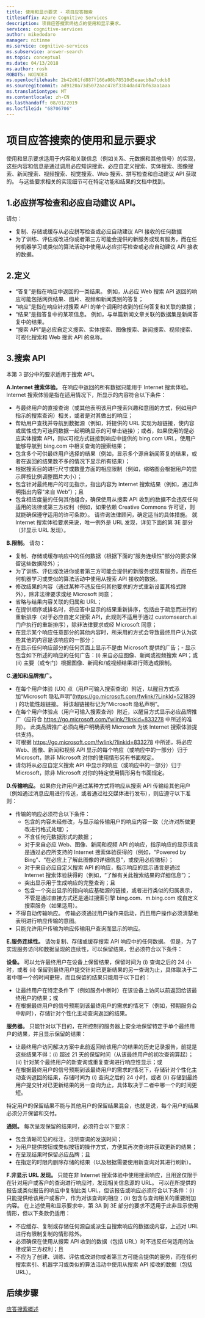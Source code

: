 ```yaml
---
title: 使用和显示要求 - 项目应答搜索
titlesuffix: Azure Cognitive Services
description: 项目应答搜索终结点的使用和显示要求。
services: cognitive-services
author: mikedodaro
manager: nitinme
ms.service: cognitive-services
ms.subservice: answer-search
ms.topic: conceptual
ms.date: 04/13/2018
ms.author: rosh
ROBOTS: NOINDEX
ms.openlocfilehash: 2b42d61fd887f166a08b78510d5eaacb8a7cdcb8
ms.sourcegitcommit: ad9120a73d5072aac478f33b4dad47bf63aa1aaa
ms.translationtype: MT
ms.contentlocale: zh-CN
ms.lasthandoff: 08/01/2019
ms.locfileid: "68706706"
---
```

# <a name="project-answer-search-use-and-display-requirements"></a>项目应答搜索的使用和显示要求

使用和显示要求适用于内容和关联信息（例如关系、元数据和其他信号）的实现，这些内容和信息是通过调用必应知识搜索、必应自定义搜索、实体搜索、图像搜索、新闻搜索、视频搜索、视觉搜索、Web 搜索、拼写检查和自动建议 API 获取的。 与这些要求相关的实现细节可在特定功能和结果的文档中找到。

## <a name="1-bing-spell-check-and-bing-autosuggest-api"></a>1.必应拼写检查和必应自动建议 API。

请勿：

- 复制、存储或缓存从必应拼写检查或必应自动建议 API 接收的任何数据
- 为了训练、评估或改进你或者第三方可能会提供的新服务或现有服务，而在任何机器学习或类似的算法活动中使用从必应拼写检查或必应自动建议 API 接收的数据。

## <a name="2-definitions"></a>2.定义

- “答复”是指在响应中返回的一类结果。 例如，从必应 Web 搜索 API 返回的响应可能包括网页结果、图片、视频和新闻类别的答复；
- “响应”是指在响应针对搜索 API 的单个调用时收到的任何答复和关联的数据；
- “结果”是指答复中的某项信息。 例如，与单篇新闻文章关联的数据集是新闻答复中的结果。
- “搜索 API”是必应自定义搜索、实体搜索、图像搜索、新闻搜索、视频搜索、可视化搜索和 Web 搜索 API 的总称。 


## <a name="3-search-apis"></a>3.搜索 API

本第 3 部分中的要求适用于搜索 API。

**A.Internet 搜索体验。** 在响应中返回的所有数据只能用于 Internet 搜索体验。 Internet 搜索体验是指在适用情况下，所显示的内容符合以下条件： 
- 与最终用户的直接查询（或其他表明该用户搜索兴趣和意图的方式，例如用户指示的搜索查询）相关，或者是对其做出的响应； 
- 帮助用户查找并导航到数据源（例如，将提供的 URL 实现为超链接，使内容或属性成为可连同数据一起明确显示的可单击链接）；或者，如果使用的是必应实体搜索 API，则以可视方式链接到响应中提供的 bing.com URL，使用户能够导航到 bing.com 中相关查询的搜索结果；
- 包含多个可供最终用户选择的结果（例如，显示多个源自新闻答复的结果，或者在返回的结果数不多的情况下显示所有结果）； 
- 根据搜索目的进行尺寸或数量方面的相应限制（例如，缩略图会根据用户的显示屏按比例调整图片大小）； 
- 包含针对最终用户的可见指示，指出内容为 Internet 搜索结果（例如，通过声明指出内容“来自 Web”）；且
- 包含相应度量的任何其他组合，确保使用从搜索 API 收到的数据不会违反任何适用的法律或第三方权利（例如，如果依赖 Creative Commons 许可证，则就能确保遵守适用的许可条款）。 请咨询法律顾问，确定适当的具体措施。
就 Internet 搜索体验要求来说，唯一例外是 URL 发现，详见下面的第 3E 部分（非显示 URL 发现）。 

**B.限制。** 请勿：

- 复制、存储或缓存响应中的任何数据（根据下面的“服务连续性”部分的要求保留这些数据除外）； 
- 为了训练、评估或改进你或者第三方可能会提供的新服务或现有服务，而在任何机器学习或类似的算法活动中使用从搜索 API 接收的数据。
- 修改结果的内容（通过某种不违反任何其他要求的方式重新设置其格式除外），除非法律要求或经 Microsoft 同意； 
- 省略与结果内容关联的归属和 URL；
- 在提供顺序或排名时，将应答中显示的结果重新排序，包括由于疏忽而进行的重新排序（对于必应自定义搜索 API，此规则不适用于通过 customsearch.ai 门户执行的重新排序），除非法律要求或经 Microsoft 同意；
- 在显示某个响应任意部分的其他内容时，所采用的方式会导致最终用户认为这些其他的内容是该响应的一部分； 
- 在显示任何响应部分的任何页面上显示不是由 Microsoft 提供的广告；- 显示包含如下所述的响应的任何广告：(i) 来自必应图像、新闻或视频搜索 API；或 (ii) 主要（或专门）根据图像、新闻和/或视频结果进行筛选或限制。

**C.通知和品牌推广。** 

- 在每个用户体验 (UX) 点（用户可输入搜索查询）附近，以醒目方式添加“Microsoft 隐私声明”(https://go.microsoft.com/fwlink/?LinkId=521839 ) 的功能性超链接。 将该超链接标记为“Microsoft 隐私声明”。
- 在每个用户体验点（用户可输入搜索查询）附近，以醒目方式显示必应品牌推广（应符合 https://go.microsoft.com/fwlink/?linkid=833278 中所述的准则）。  此类品牌推广必须向用户明确表明 Microsoft 为该 Internet 搜索体验提供支持。
- 可根据 https://go.microsoft.com/fwlink/?linkid=833278 中所述，将必应 Web、图像、新闻和视频 API 显示的每个响应（或响应中的一部分）归于 Microsoft，除非 Microsoft 对你的使用情形另有书面规定。 
- 请勿将从必应自定义搜索 API 中显示的响应（或响应中的一部分）归于 Microsoft，除非 Microsoft 对你的特定使用情形另有书面规定。


**D.传输响应。** 如果你允许用户通过某种方式将响应从搜索 API 传输给其他用户（例如通过消息应用进行传送，或者通过社交媒体进行发布），则应遵守以下准则： 
- 传输的响应必须符合以下条件：
  - 包含的内容未经修改，与显示给传输用户的响应内容一致（允许对所做更改进行格式处理）；
  - 不含任何元数据形式的数据；
  - 对于来自必应 Web、图像、新闻和视频 API 的响应，指示响应的显示语言是通过必应所支持的 Internet 搜索体验获得的（例如，“Powered by Bing”、“在必应上了解此图像的详细信息”，或使用必应徽标）；
  - 对于来自必应自定义搜索 API 的响应，指示响应的显示语言是通过 Internet 搜索体验获得的（例如，“了解有关此搜索结果的详细信息”）；
  - 突出显示用于生成响应的完整查询；且
  - 包含一个突出显示的指向响应基础源的链接，或者进行类似的归属表示，不管是通过直接方式还是通过搜索引擎 bing.com、m.bing.com 或自定义搜索服务（如果适用）。
- 不得自动传输响应。 传输必须通过用户操作来启动，而且用户操作必须清楚地表明进行响应传输的意图。
- 只能允许用户传输为响应传输用户查询而显示的响应。

**E.服务连续性。** 请勿复制、存储或缓存搜索 API 响应中的任何数据。 但是，为了实现服务访问和数据呈现的连续性，可以保留结果，但必须符合以下条件：

**设备。** 可以允许最终用户在设备上保留结果，保留时间为 (i) 查询之后的 24 小时，或者 (ii) 保留到最终用户提交针对已更新结果的另一查询为止，具体取决于二者中哪一个的时间更短，而且保留的结果只能用于以下目的：

- 让最终用户在特定条件下（例如服务中断时）在该设备上访问以前返回给该最终用户的结果；或
- 在根据最终用户的信号预期到该最终用户的需求的情况下（例如，预期服务会中断时），存储针对个性化主动查询返回的结果。

**服务器。** 只能针对以下目的，在所控制的服务器上安全地保留特定于单个最终用户的结果，并且显示保留的结果：

- 让最终用户访问解决方案中此前返回给该用户的结果的历史记录报告，前提是这些结果不得：(i) 超过 21 天的保留时间（从该最终用户的初次查询算起）；(ii) 针对某个最终用户的新查询或重复查询进行响应性显示；或
- 在根据最终用户的信号预期到该最终用户的需求的情况下，存储针对个性化主动查询返回的结果，存储时间为 (i) 查询之后的 24 小时，或者 (ii) 存储到最终用户提交针对已更新结果的另一查询为止，具体取决于二者中哪一个的时间更短。

特定用户的保留结果不能与其他用户的保留结果混合，也就是说，每个用户的结果必须分开保留和交付。

**通则。** 每次呈现保留的结果时，必须符合以下要求：

- 包含清晰可见的标注，注明查询的发送时间；
- 为用户提供按钮或类似按钮的操作方式，方便其再次查询并获取更新的结果； 
- 在呈现结果时保留必应品牌；且
- 在指定的时限内删除存储的结果（以及根据需要使用新查询对其进行刷新）。

**F.非显示 URL 发现。** 只能在非 Internet 搜索体验中使用搜索响应，且用途仅限于在针对用户或客户的查询进行响应时，发现相关信息源的 URL。 可以在所提供的报告或类似报告的响应中复制此类 URL，但该报告或响应必须符合以下条件：(i) 只能提供给该用户或客户，作为对该查询的相应；(ii) 包含与查询相关的重要附加内容。 在上述使用和显示要求中，第 3A 到 3E 部分的要求不适用于此非显示使用情形，但以下条款仍适用： 

- 不应缓存、复制或存储任何源自或派生自搜索响应的数据或内容，上述对 URL 进行有限制复制的情形除外。
- 必须确保在使用从搜索 API 收到的数据（包括 URL）时不违反任何适用的法律或第三方权利；且
- 不应为了创建、训练、评估或改进你或者第三方可能会提供的服务，而在任何搜索索引、机器学习或类似的算法活动中使用从搜索 API 接收的数据（包括 URL）。

## <a name="next-steps"></a>后续步骤
[应答搜索概述](overview.md)
